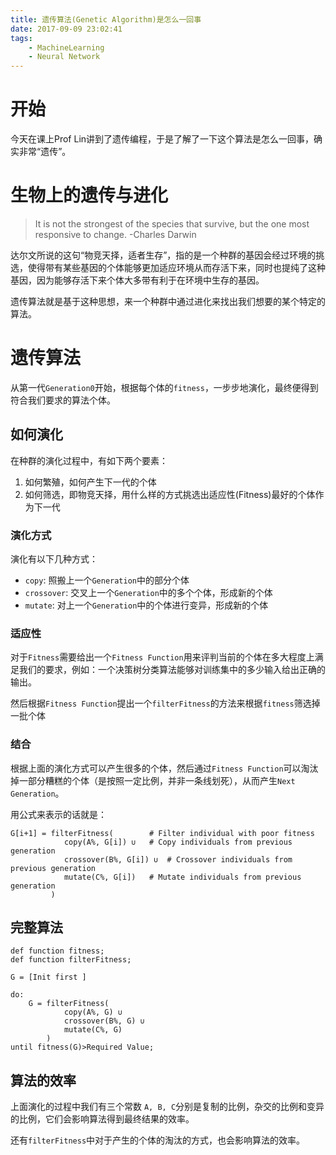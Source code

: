 ```yaml
---
title: 遗传算法(Genetic Algorithm)是怎么一回事
date: 2017-09-09 23:02:41
tags: 
    - MachineLearning
    - Neural Network
---
```


# 开始

今天在课上Prof Lin讲到了遗传编程，于是了解了一下这个算法是怎么一回事，确实非常“遗传”。

# 生物上的遗传与进化

> It is not the strongest of the species that survive, but the one most responsive to change. 
-Charles Darwin

达尔文所说的这句“物竞天择，适者生存”，指的是一个种群的基因会经过环境的挑选，使得带有某些基因的个体能够更加适应环境从而存活下来，同时也提纯了这种基因，因为能够存活下来个体大多带有利于在环境中生存的基因。

遗传算法就是基于这种思想，来一个种群中通过进化来找出我们想要的某个特定的算法。

# 遗传算法

从第一代`Generation0`开始，根据每个体的`fitness`，一步步地演化，最终便得到符合我们要求的算法个体。

## 如何演化

在种群的演化过程中，有如下两个要素：

1. 如何繁殖，如何产生下一代的个体
2. 如何筛选，即物竞天择，用什么样的方式挑选出适应性(Fitness)最好的个体作为下一代

### 演化方式 

演化有以下几种方式：

* `copy`: 照搬上一个`Generation`中的部分个体
* `crossover`: 交叉上一个`Generation`中的多个个体，形成新的个体
* `mutate`: 对上一个`Generation`中的个体进行变异，形成新的个体

### 适应性 

对于`Fitness`需要给出一个`Fitness Function`用来评判当前的个体在多大程度上满足我们的要求，例如：一个决策树分类算法能够对训练集中的多少输入给出正确的输出。

然后根据`Fitness Function`提出一个`filterFitness`的方法来根据`fitness`筛选掉一批个体

### 结合 

根据上面的演化方式可以产生很多的个体，然后通过`Fitness Function`可以淘汰掉一部分糟糕的个体（是按照一定比例，并非一条线划死），从而产生`Next Generation`。

用公式来表示的话就是：

```
G[i+1] = filterFitness(        # Filter individual with poor fitness
            copy(A%, G[i]) ∪   # Copy individuals from previous generation
            crossover(B%, G[i]) ∪  # Crossover individuals from previous generation
            mutate(C%, G[i])   # Mutate individuals from previous generation
         )
```

## 完整算法

```
def function fitness;
def function filterFitness;

G = [Init first ]

do:
    G = filterFitness(        
            copy(A%, G) ∪  
            crossover(B%, G) ∪ 
            mutate(C%, G)  
        )
until fitness(G)>Required Value;
```

## 算法的效率

上面演化的过程中我们有三个常数 `A, B, C`分别是复制的比例，杂交的比例和变异的比例，它们会影响算法得到最终结果的效率。

还有`filterFitness`中对于产生的个体的淘汰的方式，也会影响算法的效率。